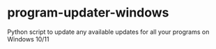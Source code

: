 # program-updater-windows
Python script to update any available updates for all your programs on Windows 10/11
